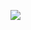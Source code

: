 ![](http://www.plantuml.com/plantuml/proxy?cache=no&src=https://raw.githubusercontent.com/oleksandrblazhko/eai205-boychuk/Laboratory-Work-7/2-SoftwareDesign/2.7-PlantUML/DataModel.puml)
